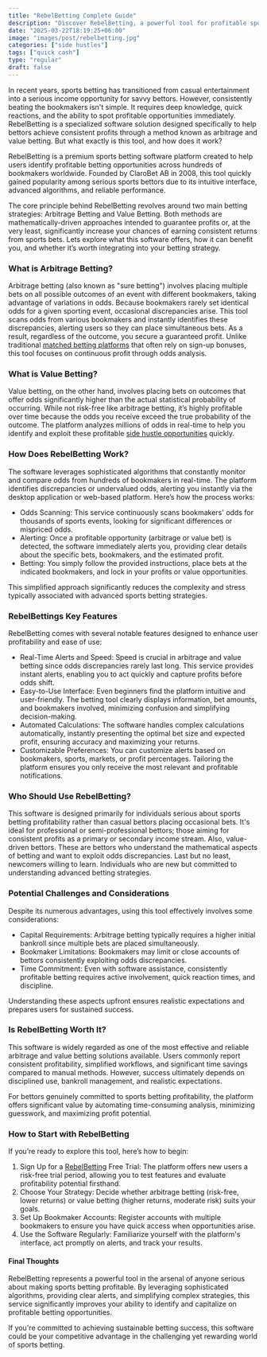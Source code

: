 ```yaml
---
title: "RebelBetting Complete Guide"
description: "Discover RebelBetting, a powerful tool for profitable sports betting. Learn how it works, key features, pros and cons, and if it’s truly worth your investment."
date: "2025-03-22T18:19:25+06:00"
image: "images/post/rebelbetting.jpg"
categories: ["side hustles"]
tags: ["quick cash"]
type: "regular"
draft: false
---
```


In recent years, sports betting has transitioned from casual entertainment into a serious income opportunity for savvy bettors. However, consistently beating the bookmakers isn't simple. It requires deep knowledge, quick reactions, and the ability to spot profitable opportunities immediately. RebelBetting is a specialized software solution designed specifically to help bettors achieve consistent profits through a method known as arbitrage and value betting. But what exactly is this tool, and how does it work?

RebelBetting is a premium sports betting software platform created to help users identify profitable betting opportunities across hundreds of bookmakers worldwide. Founded by ClaroBet AB in 2008, this tool quickly gained popularity among serious sports bettors due to its intuitive interface, advanced algorithms, and reliable performance.

The core principle behind RebelBetting revolves around two main betting strategies: Arbitrage Betting and Value Betting. Both methods are mathematically-driven approaches intended to guarantee profits or, at the very least, significantly increase your chances of earning consistent returns from sports bets. Lets explore what this software offers, how it can benefit you, and whether it’s worth integrating into your betting strategy.

### What is Arbitrage Betting?

Arbitrage betting (also known as "sure betting") involves placing multiple bets on all possible outcomes of an event with different bookmakers, taking advantage of variations in odds. Because bookmakers rarely set identical odds for a given sporting event, occasional discrepancies arise. This tool scans odds from various bookmakers and instantly identifies these discrepancies, alerting users so they can place simultaneous bets. As a result, regardless of the outcome, you secure a guaranteed profit. Unlike traditional [matched betting platforms](/blog/matched-betting-sites/) that often rely on sign-up bonuses, this tool focuses on continuous profit through odds analysis.

### What is Value Betting?

Value betting, on the other hand, involves placing bets on outcomes that offer odds significantly higher than the actual statistical probability of occurring. While not risk-free like arbitrage betting, it’s highly profitable over time because the odds you receive exceed the true probability of the outcome. The platform analyzes millions of odds in real-time to help you identify and exploit these profitable [side hustle opportunities](/blog/creative-side-hustles/) quickly.

### How Does RebelBetting Work?

The software leverages sophisticated algorithms that constantly monitor and compare odds from hundreds of bookmakers in real-time. The platform identifies discrepancies or undervalued odds, alerting you instantly via the desktop application or web-based platform. Here’s how the process works:

- Odds Scanning: This service continuously scans bookmakers' odds for thousands of sports events, looking for significant differences or mispriced odds.
- Alerting: Once a profitable opportunity (arbitrage or value bet) is detected, the software immediately alerts you, providing clear details about the specific bets, bookmakers, and the estimated profit.
- Betting: You simply follow the provided instructions, place bets at the indicated bookmakers, and lock in your profits or value opportunities.

This simplified approach significantly reduces the complexity and stress typically associated with advanced sports betting strategies.

### RebelBettings Key Features

RebelBetting comes with several notable features designed to enhance user profitability and ease of use:

- Real-Time Alerts and Speed: Speed is crucial in arbitrage and value betting since odds discrepancies rarely last long. This service provides instant alerts, enabling you to act quickly and capture profits before odds shift.
- Easy-to-Use Interface: Even beginners find the platform intuitive and user-friendly. The betting tool clearly displays information, bet amounts, and bookmakers involved, minimizing confusion and simplifying decision-making.
- Automated Calculations: The software handles complex calculations automatically, instantly presenting the optimal bet size and expected profit, ensuring accuracy and maximizing your returns.
- Customizable Preferences: You can customize alerts based on bookmakers, sports, markets, or profit percentages. Tailoring the platform ensures you only receive the most relevant and profitable notifications.

### Who Should Use RebelBetting?

This software is designed primarily for individuals serious about sports betting profitability rather than casual bettors placing occasional bets. It's ideal for professional or semi-professional bettors; those aiming for consistent profits as a primary or secondary income stream. Also, value-driven bettors. These are bettors who understand the mathematical aspects of betting and want to exploit odds discrepancies. Last but no least, newcomers willing to learn. Individuals who are new but committed to understanding advanced betting strategies.

### Potential Challenges and Considerations

Despite its numerous advantages, using this tool effectively involves some considerations:

- Capital Requirements: Arbitrage betting typically requires a higher initial bankroll since multiple bets are placed simultaneously.
- Bookmaker Limitations: Bookmakers may limit or close accounts of bettors consistently exploiting odds discrepancies.
- Time Commitment: Even with software assistance, consistently profitable betting requires active involvement, quick reaction times, and discipline.

Understanding these aspects upfront ensures realistic expectations and prepares users for sustained success.

### Is RebelBetting Worth It?

This software is widely regarded as one of the most effective and reliable arbitrage and value betting solutions available. Users commonly report consistent profitability, simplified workflows, and significant time savings compared to manual methods. However, success ultimately depends on disciplined use, bankroll management, and realistic expectations.

For bettors genuinely committed to sports betting profitability, the platform offers significant value by automating time-consuming analysis, minimizing guesswork, and maximizing profit potential.

### How to Start with RebelBetting

If you’re ready to explore this tool, here’s how to begin:

1. Sign Up for a [RebelBetting](https://www.rebelbetting.com/en-us/ "{rel='nofollow'}") Free Trial: The platform offers new users a risk-free trial period, allowing you to test features and evaluate profitability potential firsthand.
2. Choose Your Strategy: Decide whether arbitrage betting (risk-free, lower returns) or value betting (higher returns, moderate risk) suits your goals.
3. Set Up Bookmaker Accounts: Register accounts with multiple bookmakers to ensure you have quick access when opportunities arise.
4. Use the Software Regularly: Familiarize yourself with the platform's interface, act promptly on alerts, and track your results.

#### Final Thoughts

RebelBetting represents a powerful tool in the arsenal of anyone serious about making sports betting profitable. By leveraging sophisticated algorithms, providing clear alerts, and simplifying complex strategies, this service significantly improves your ability to identify and capitalize on profitable betting opportunities.

If you're committed to achieving sustainable betting success, this software could be your competitive advantage in the challenging yet rewarding world of sports betting.
